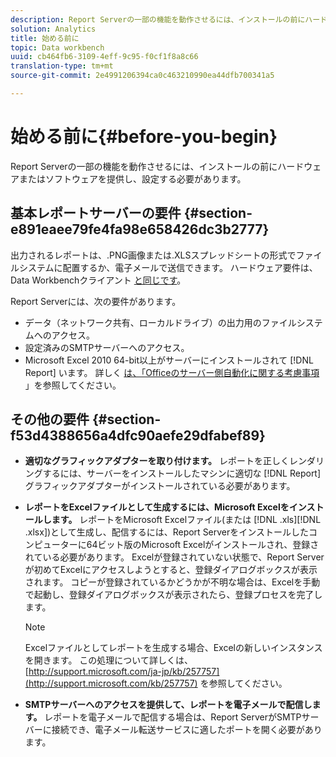 ```yaml
---
description: Report Serverの一部の機能を動作させるには、インストールの前にハードウェアまたはソフトウェアを提供し、設定する必要があります。
solution: Analytics
title: 始める前に
topic: Data workbench
uuid: cb464fb6-3109-4eff-9c95-f0cf1f8a8c66
translation-type: tm+mt
source-git-commit: 2e4991206394ca0c463210990ea44dfb700341a5

---
```



# 始める前に{#before-you-begin}

Report Serverの一部の機能を動作させるには、インストールの前にハードウェアまたはソフトウェアを提供し、設定する必要があります。

## 基本レポートサーバーの要件 {#section-e891eaee79fe4fa98e658426dc3b2777}

出力されるレポートは、.PNG画像または.XLSスプレッドシートの形式でファイルシステムに配置するか、電子メールで送信できます。 ハードウェア要件は、Data Workbenchクライアント [と同じです](https://docs.adobe.com/content/help/en/data-workbench/using/install/c-data-workbench-client-install.html#Data_Workbench_Client_Minimum_System_Requirements)。

Report Serverには、次の要件があります。

* データ（ネットワーク共有、ローカルドライブ）の出力用のファイルシステムへのアクセス。
* 設定済みのSMTPサーバーへのアクセス。
* Microsoft Excel 2010 64-bit以上がサーバーにインストールされて [!DNL Report] います。 詳しく [は、「Officeのサーバー側自動化に関する考慮事項](http://support.microsoft.com/kb/257757) 」を参照してください。

## その他の要件 {#section-f53d4388656a4dfc90aefe29dfabef89}

* **適切なグラフィックアダプターを取り付けます。** レポートを正しくレンダリングするには、サーバーをインストールしたマシンに適切な [!DNL Report] グラフィックアダプターがインストールされている必要があります。

* **レポートをExcelファイルとして生成するには、Microsoft Excelをインストールします。** レポートをMicrosoft Excelファイル(または [!DNL .xls][!DNL .xlsx])として生成し、配信するには、Report Serverをインストールしたコンピューターに64ビット版のMicrosoft Excelがインストールされ、登録されている必要があります。 Excelが登録されていない状態で、Report Serverが初めてExcelにアクセスしようとすると、登録ダイアログボックスが表示されます。 コピーが登録されているかどうかが不明な場合は、Excelを手動で起動し、登録ダイアログボックスが表示されたら、登録プロセスを完了します。

   >[!NOTE]
   >
   >Excelファイルとしてレポートを生成する場合、Excelの新しいインスタンスを開きます。 この処理について詳しくは、[http://support.microsoft.com/ja-jp/kb/257757](http://support.microsoft.com/kb/257757) を参照してください。

* **SMTPサーバーへのアクセスを提供して、レポートを電子メールで配信します。** レポートを電子メールで配信する場合は、Report ServerがSMTPサーバーに接続でき、電子メール転送サービスに適したポートを開く必要があります。

